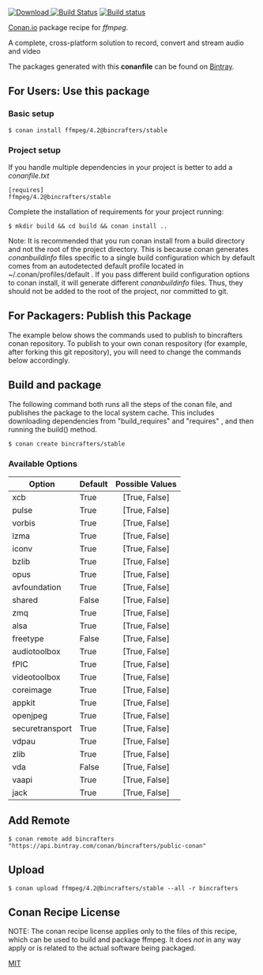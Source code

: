 [![Download](https://api.bintray.com/packages/bincrafters/public-conan/ffmpeg%3Abincrafters/images/download.svg) ](https://bintray.com/bincrafters/public-conan/ffmpeg%3Abincrafters/_latestVersion)
[![Build Status](https://travis-ci.com/bincrafters/conan-ffmpeg.svg?branch=stable%2F4.2)](https://travis-ci.com/bincrafters/conan-ffmpeg)
[![Build status](https://ci.appveyor.com/api/projects/status/github/bincrafters/conan-ffmpeg?branch=stable%2F4.2&svg=true)](https://ci.appveyor.com/project/bincrafters/conan-ffmpeg)

[Conan.io](https://conan.io) package recipe for *ffmpeg*.

A complete, cross-platform solution to record, convert and stream audio and video

The packages generated with this **conanfile** can be found on [Bintray](https://bintray.com/bincrafters/public-conan/ffmpeg%3Abincrafters).

## For Users: Use this package

### Basic setup

    $ conan install ffmpeg/4.2@bincrafters/stable

### Project setup

If you handle multiple dependencies in your project is better to add a *conanfile.txt*

    [requires]
    ffmpeg/4.2@bincrafters/stable


Complete the installation of requirements for your project running:

    $ mkdir build && cd build && conan install ..

Note: It is recommended that you run conan install from a build directory and not the root of the project directory.  This is because conan generates *conanbuildinfo* files specific to a single build configuration which by default comes from an autodetected default profile located in ~/.conan/profiles/default .  If you pass different build configuration options to conan install, it will generate different *conanbuildinfo* files.  Thus, they should not be added to the root of the project, nor committed to git.

## For Packagers: Publish this Package

The example below shows the commands used to publish to bincrafters conan repository. To publish to your own conan respository (for example, after forking this git repository), you will need to change the commands below accordingly.

## Build and package

The following command both runs all the steps of the conan file, and publishes the package to the local system cache.  This includes downloading dependencies from "build_requires" and "requires" , and then running the build() method.

    $ conan create bincrafters/stable


### Available Options
| Option        | Default | Possible Values  |
| ------------- |:----------------- |:------------:|
| xcb      | True |  [True, False] |
| pulse      | True |  [True, False] |
| vorbis      | True |  [True, False] |
| lzma      | True |  [True, False] |
| iconv      | True |  [True, False] |
| bzlib      | True |  [True, False] |
| opus      | True |  [True, False] |
| avfoundation      | True |  [True, False] |
| shared      | False |  [True, False] |
| zmq      | True |  [True, False] |
| alsa      | True |  [True, False] |
| freetype      | False |  [True, False] |
| audiotoolbox      | True |  [True, False] |
| fPIC      | True |  [True, False] |
| videotoolbox      | True |  [True, False] |
| coreimage      | True |  [True, False] |
| appkit      | True |  [True, False] |
| openjpeg      | True |  [True, False] |
| securetransport      | True |  [True, False] |
| vdpau      | True |  [True, False] |
| zlib      | True |  [True, False] |
| vda      | False |  [True, False] |
| vaapi      | True |  [True, False] |
| jack      | True |  [True, False] |

## Add Remote

    $ conan remote add bincrafters "https://api.bintray.com/conan/bincrafters/public-conan"

## Upload

    $ conan upload ffmpeg/4.2@bincrafters/stable --all -r bincrafters


## Conan Recipe License

NOTE: The conan recipe license applies only to the files of this recipe, which can be used to build and package ffmpeg.
It does *not* in any way apply or is related to the actual software being packaged.

[MIT](https://github.com/bincrafters/conan-ffmpeg.git/blob/testing/4.2/LICENSE.md)
